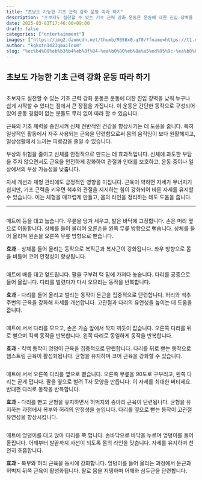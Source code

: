 ```yaml
---
title: "초보도 가능한 기초 근력 강화 운동 따라 하기"
description: "초보자도 실천할 수 있는 기초 근력 강화 운동은 운동에 대한 진입 장벽을 낮춰 누구나 쉽게 시작할 수 있다는 점에서 큰 장점을 가집니다. 이 운동은 간단한 동작으로 구성되어 있어 운동 경험이 없는 분들도 무리 없이 따라 할 수 있습니다."
date: 2025-03-03T17:46:00+09:00
draft: false
categories: ["entertainment"]
images: ["https://img2.daumcdn.net/thumb/R658x0.q70/?fname=https://t1.daumcdn.net/news/202501/29/tenbody/20250129173126133hrla.jpg", "https://t1.daumcdn.net/news/202501/29/tenbody/20250129173126404bfor.gif", "https://t1.daumcdn.net/news/202501/29/tenbody/20250129173126728lqco.gif", "https://t1.daumcdn.net/news/202501/29/tenbody/20250129173126943mdkz.gif", "https://t1.daumcdn.net/news/202501/29/tenbody/20250129173127147ouio.gif"]
author: "kgkstn1423gmailcom"
slug: "%ec%b4%88%eb%b3%b4%eb%8f%84-%ea%b0%80%eb%8a%a5%ed%95%9c-%ea%b8%b0%ec%b4%88-%ea%b7%bc%eb%a0%a5-%ea%b0%95%ed%99%94-%ec%9a%b4%eb%8f%99-%eb%94%b0%eb%9d%bc-%ed%95%98%ea%b8%b0-2"
---
```


<h2 >초보도 가능한 기초 근력 강화 운동 따라 하기</h2> <figure ><img src="https://img2.daumcdn.net/thumb/R658x0.q70/?fname=https://t1.daumcdn.net/news/202501/29/tenbody/20250129173126133hrla.jpg" alt=""/></figure> <p>초보자도 실천할 수 있는 기초 근력 강화 운동은 운동에 대한 진입 장벽을 낮춰 누구나 쉽게 시작할 수 있다는 점에서 큰 장점을 가집니다. 이 운동은 간단한 동작으로 구성되어 있어 운동 경험이 없는 분들도 무리 없이 따라 할 수 있습니다.</p> <p>근육의 기초 체력을 증진시켜 신체 전반적인 건강을 향상시키는 데 도움을 줍니다. 특히 일상적인 활동에서 자주 사용되는 근육을 단련함으로써 몸의 움직임이 보다 원활해지고, 일상생활에서 느끼는 피로감을 줄일 수 있습니다.</p> <p>부상의 위험을 줄이고 신체를 안정적으로 만드는 데 효과적입니다. 신체에 과도한 부담을 주지 않으면서도 근육을 안전하게 강화하여 관절과 인대를 보호하고, 운동 중이나 일상에서의 부상 가능성을 낮춥니다.</p> <p>자세 개선과 체형 관리에도 긍정적인 영향을 미칩니다. 근육이 약하면 자세가 무너지기 쉽지만, 기초 근력을 키우면 척추와 관절을 지지하는 힘이 강화되어 바른 자세를 유지할 수 있습니다. 이는 체형을 매끄럽게 만들고, 몸의 라인을 정리하는 데도 도움을 줍니다.</p> <hr /> <figure ><img src="https://t1.daumcdn.net/news/202501/29/tenbody/20250129173126404bfor.gif" alt=""/></figure> <p>매트에 등을 대고 눕습니다. 무릎을 당겨 세우고, 발은 바닥에 고정합니다. 손은 머리 옆으로 이동합니다. 상체를 들어 올리며 오른손을 왼쪽 무릎 방향으로 뻗습니다. 상체를 들어 올리며 왼손을 오른쪽 무릎 방향으로 뻗습니다.</p> <p><strong>효과</strong> - 상체를 들어 올리는 동작으로 복직근과 복사근이 강화됩니다. 좌우 방향으로 몸을 비틀며 코어 안정성이 향상됩니다.</p> <figure ><img src="https://t1.daumcdn.net/news/202501/29/tenbody/20250129173126728lqco.gif" alt=""/></figure> <p>매트에 배를 대고 엎드립니다. 팔을 구부려 턱 밑에 가져다 놓습니다. 다리를 공중으로 들어 올립니다. 다리를 벌렸다가 다시 오므리는 동작을 반복합니다.</p> <p><strong>효과</strong> - 다리를 들어 올리고 벌리는 동작이 둔근을 집중적으로 단련합니다. 허리와 척추 주변의 근육을 강화해 자세를 개선합니다. 고관절과 다리의 유연성을 높이는 데 도움을 줍니다.</p> <figure ><img src="https://t1.daumcdn.net/news/202501/29/tenbody/20250129173126943mdkz.gif" alt=""/></figure> <p>매트에 서서 다리를 모으고, 손은 가슴 앞에서 깍지 끼듯이 잡습니다. 오른쪽 다리를 뒤로 뻗으며 킥백 동작을 반복합니다. 왼쪽 다리로 동일하게 동작을 반복합니다.</p> <p><strong>효과</strong> - 킥백 동작이 엉덩이 근육을 집중적으로 단련합니다. 다리를 뒤로 뻗는 동작으로 햄스트링 근육이 활성화됩니다. 균형을 유지하며 코어 근육을 강화할 수 있습니다.</p> <figure ><img src="https://t1.daumcdn.net/news/202501/29/tenbody/20250129173127147ouio.gif" alt=""/></figure> <p>매트에 서서 오른쪽 다리를 옆으로 뻗습니다. 오른쪽 무릎을 90도로 구부리고, 왼쪽 다리는 곧게 펍니다. 팔을 옆으로 벌려 T자 모양을 만듭니다. 이 자세를 최대한 버티세요. 반대편 다리로 동작을 반복합니다.</p> <p><strong>효과</strong> - 다리를 뻗고 균형을 유지하면서 허벅지와 종아리 근육이 단련됩니다. 균형을 유지하는 과정에서 복부와 허리의 안정성을 높입니다. 다리를 옆으로 뻗는 동작이 고관절 유연성을 향상시킵니다.</p> <figure ><img src="https://t1.daumcdn.net/news/202501/29/tenbody/20250129173127393opzs.gif" alt=""/></figure> <p>매트에 엉덩이를 대고 앉아 다리를 쭉 펍니다. 손바닥으로 바닥을 누르며 엉덩이를 들어 올립니다. 어깨부터 발끝까지 사선이 되도록 몸의 라인을 맞춥니다. 자세를 유지하며 천천히 호흡합니다.</p> <p><strong>효과</strong> - 복부와 허리 근육을 동시에 강화합니다. 엉덩이를 들어 올리는 과정에서 둔근과 허벅지 뒤쪽 근육이 활성화됩니다. 팔로 몸을 지탱하며 어깨와 삼두근을 단련합니다.</p>